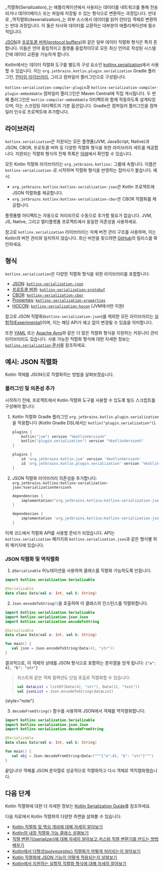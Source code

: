[//]: # (title: 직렬화)

_직렬화(Serialization)_는 애플리케이션에서 사용되는 데이터를 네트워크를 통해 전송되거나 데이터베이스 또는 파일에 저장될 수 있는 형식으로 변환하는 과정입니다. 반대로 _역직렬화(deserialization)_는 외부 소스에서 데이터를 읽어 런타임 객체로 변환하는 반대 과정입니다. 이 둘은 타사와 데이터를 교환하는 대부분의 애플리케이션에 필수적입니다.

[JSON](https://www.json.org/json-en.html)과 [프로토콜 버퍼(protocol buffers)](https://developers.google.com/protocol-buffers)와 같은 일부 데이터 직렬화 형식은 특히 흔합니다. 이들은 언어 중립적이고 플랫폼 중립적이므로 모든 최신 언어로 작성된 시스템 간에 데이터 교환을 가능하게 합니다.

Kotlin에서는 데이터 직렬화 도구를 별도의 구성 요소인 [kotlinx.serialization](https://github.com/Kotlin/kotlinx.serialization)에서 사용할 수 있습니다. 이는 `org.jetbrains.kotlin.plugin.serialization` Gradle 플러그인, [런타임 라이브러리](#libraries), 그리고 컴파일러 플러그인으로 구성됩니다.

`kotlinx-serialization-compiler-plugin`과 `kotlinx-serialization-compiler-plugin-embeddable` 컴파일러 플러그인은 Maven Central에 직접 게시됩니다. 두 번째 플러그인은 `kotlin-compiler-embeddable` 아티팩트와 함께 작동하도록 설계되었으며, 이는 스크립팅 아티팩트의 기본 옵션입니다. Gradle은 컴파일러 플러그인을 컴파일러 인수로 프로젝트에 추가합니다.

## 라이브러리

`kotlinx.serialization`은 지원되는 모든 플랫폼(JVM, JavaScript, Native)과 JSON, CBOR, 프로토콜 버퍼 등 다양한 직렬화 형식을 위한 라이브러리 세트를 제공합니다. 지원되는 직렬화 형식의 전체 목록은 [아래](#formats)에서 확인할 수 있습니다.

모든 Kotlin 직렬화 라이브러리는 `org.jetbrains.kotlinx:` 그룹에 속합니다. 이름은 `kotlinx-serialization-`로 시작하며 직렬화 형식을 반영하는 접미사가 붙습니다. 예시:
* `org.jetbrains.kotlinx:kotlinx-serialization-json`은 Kotlin 프로젝트에 JSON 직렬화를 제공합니다.
* `org.jetbrains.kotlinx:kotlinx-serialization-cbor`은 CBOR 직렬화를 제공합니다.

플랫폼별 아티팩트는 자동으로 처리되므로 수동으로 추가할 필요가 없습니다. JVM, JS, Native, 그리고 멀티플랫폼 프로젝트에서 동일한 의존성을 사용하세요.

참고로 `kotlinx.serialization` 라이브러리는 자체 버전 관리 구조를 사용하며, 이는 Kotlin의 버전 관리와 일치하지 않습니다. 최신 버전을 찾으려면 [GitHub](https://github.com/Kotlin/kotlinx.serialization/releases)의 릴리스를 확인하세요.

## 형식

`kotlinx.serialization`은 다양한 직렬화 형식을 위한 라이브러리를 포함합니다:

* [JSON](https://www.json.org/): [`kotlinx-serialization-json`](https://github.com/Kotlin/kotlinx.serialization/blob/master/formats/README.md#json)
* [프로토콜 버퍼](https://developers.google.com/protocol-buffers): [`kotlinx-serialization-protobuf`](https://github.com/Kotlin/kotlinx.serialization/blob/master/formats/README.md#protobuf)
* [CBOR](https://cbor.io/): [`kotlinx-serialization-cbor`](https://github.com/Kotlin/kotlinx.serialization/blob/master/formats/README.md#cbor)
* [Properties](https://en.wikipedia.org/wiki/.properties): [`kotlinx-serialization-properties`](https://github.com/Kotlin/kotlinx.serialization/blob/master/formats/README.md#properties)
* [HOCON](https://github.com/lightbend/config/blob/master/HOCON.md): [`kotlinx-serialization-hocon`](https://github.com/Kotlin/kotlinx.serialization/blob/master/formats/README.md#hocon) (JVM에서만 지원)

참고로 JSON 직렬화(`kotlinx-serialization-json`)를 제외한 모든 라이브러리는 [실험적(Experimental)](components-stability.md)이며, 이는 해당 API가 예고 없이 변경될 수 있음을 의미합니다.

또한 [YAML](https://yaml.org/) 또는 [Apache Avro](https://avro.apache.org/)와 같은 더 많은 직렬화 형식을 지원하는 커뮤니티 관리 라이브러리도 있습니다. 사용 가능한 직렬화 형식에 대한 자세한 정보는 [`kotlinx.serialization` 문서](https://github.com/Kotlin/kotlinx.serialization/blob/master/formats/README.md)를 참조하세요.

## 예시: JSON 직렬화

Kotlin 객체를 JSON으로 직렬화하는 방법을 살펴보겠습니다.

### 플러그인 및 의존성 추가

시작하기 전에, 프로젝트에서 Kotlin 직렬화 도구를 사용할 수 있도록 빌드 스크립트를 구성해야 합니다:

1. Kotlin 직렬화 Gradle 플러그인 `org.jetbrains.kotlin.plugin.serialization`을 적용합니다 (Kotlin Gradle DSL에서는 `kotlin("plugin.serialization")`).

    <tabs group="build-script">
    <tab title="Kotlin" group-key="kotlin">

    ```kotlin
    plugins {
        kotlin("jvm") version "%kotlinVersion%"
        kotlin("plugin.serialization") version "%kotlinVersion%"
    }
    ```

    </tab>
    <tab title="Groovy" group-key="groovy">

    ```groovy
    plugins {
        id 'org.jetbrains.kotlin.jvm' version '%kotlinVersion%'
        id 'org.jetbrains.kotlin.plugin.serialization' version '%kotlinVersion%'  
    }
    ```

    </tab>
    </tabs>

2. JSON 직렬화 라이브러리 의존성을 추가합니다: `org.jetbrains.kotlinx:kotlinx-serialization-json:%serializationVersion%`

    <tabs group="build-script">
    <tab title="Kotlin" group-key="kotlin">

    ```kotlin
    dependencies {
        implementation("org.jetbrains.kotlinx:kotlinx-serialization-json:%serializationVersion%")
    } 
    ```

    </tab>
    <tab title="Groovy" group-key="groovy">

    ```groovy
    dependencies {
        implementation 'org.jetbrains.kotlinx:kotlinx-serialization-json:%serializationVersion%'
    } 
    ```

    </tab>
    </tabs>

이제 코드에서 직렬화 API를 사용할 준비가 되었습니다. API는 `kotlinx.serialization` 패키지와 `kotlinx.serialization.json`과 같은 형식별 하위 패키지에 있습니다.

### JSON 직렬화 및 역직렬화

1. `@Serializable` 어노테이션을 사용하여 클래스를 직렬화 가능하도록 만듭니다.

```kotlin
import kotlinx.serialization.Serializable

@Serializable
data class Data(val a: Int, val b: String)
```

2. `Json.encodeToString()`을 호출하여 이 클래스의 인스턴스를 직렬화합니다.

```kotlin
import kotlinx.serialization.Serializable
import kotlinx.serialization.json.Json
import kotlinx.serialization.encodeToString

@Serializable
data class Data(val a: Int, val b: String)

fun main() {
   val json = Json.encodeToString(Data(42, "str"))
}
```

결과적으로, 이 객체의 상태를 JSON 형식으로 포함하는 문자열을 얻게 됩니다: `{"a": 42, "b": "str"}`

> 리스트와 같은 객체 컬렉션도 단일 호출로 직렬화할 수 있습니다:
> 
> ```kotlin
> val dataList = listOf(Data(42, "str"), Data(12, "test"))
> val jsonList = Json.encodeToString(dataList)
> ```
> 
{style="note"}

3. `decodeFromString()` 함수를 사용하여 JSON에서 객체를 역직렬화합니다:

```kotlin
import kotlinx.serialization.Serializable
import kotlinx.serialization.json.Json
import kotlinx.serialization.decodeFromString

@Serializable
data class Data(val a: Int, val b: String)

fun main() {
   val obj = Json.decodeFromString<Data>("""{"a":42, "b": "str"}""")
}
```

끝입니다! 객체를 JSON 문자열로 성공적으로 직렬화하고 다시 객체로 역직렬화했습니다.

## 다음 단계

Kotlin 직렬화에 대한 더 자세한 정보는 [Kotlin Serialization Guide](https://github.com/Kotlin/kotlinx.serialization/blob/master/docs/serialization-guide.md)를 참조하세요.

다음 자료에서 Kotlin 직렬화의 다양한 측면을 살펴볼 수 있습니다:

* [Kotlin 직렬화 및 핵심 개념에 대해 자세히 알아보기](https://github.com/Kotlin/kotlinx.serialization/blob/master/docs/basic-serialization.md)
* [Kotlin의 내장 직렬화 가능 클래스 살펴보기](https://github.com/Kotlin/kotlinx.serialization/blob/master/docs/builtin-classes.md)
* [직렬 변환기(serializer)에 대해 자세히 알아보고 커스텀 직렬 변환기를 만드는 방법 배우기](https://github.com/Kotlin/kotlinx.serialization/blob/master/docs/serializers.md)
* [Kotlin에서 다형성(polymorphic) 직렬화가 어떻게 처리되는지 알아보기](https://github.com/Kotlin/kotlinx.serialization/blob/master/docs/polymorphism.md#open-polymorphism)
* [Kotlin 직렬화에 JSON 기능이 어떻게 적용되는지 살펴보기](https://github.com/Kotlin/kotlinx.serialization/blob/master/docs/json.md#json-elements)
* [Kotlin에서 지원하는 실험적 직렬화 형식에 대해 자세히 알아보기](https://github.com/Kotlin/kotlinx.serialization/blob/master/docs/formats.md)